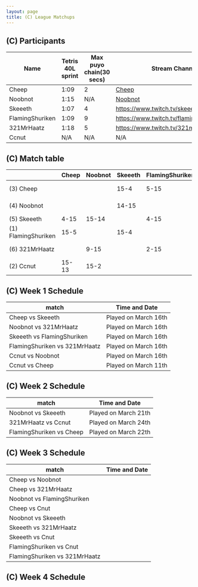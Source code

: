 ```yaml
---
layout: page
title: (C) League Matchups
---
```


## (C) Participants ##

<table>
  <thead>
    <tr>
      <th>Name</th>
	    <th>Tetris 40L sprint</th> 
	    <th>Max puyo chain(30 secs)</th>
	    <th>Stream Channel</th>
	    <th>Rating</th>
	    <th>score</th>
	</tr>
  </thead>	
<tbody>
    <tr>
      <td>Cheep</td>
      <td>1:09</td>
      <td>2</td>
       <td><a href="https://www.youtube.com/channel/UC5AeFoPMgHj8m5mh73lYx0Q?view_as=subscriber">Cheep</a></td>
      <td>2892</td>
     <td>0-3</td>
    </tr>
	<tr>
      <td>Noobnot</td>
      <td>1:15</td>
      <td>N/A</td>
       <td><a href="https://m.youtube.com/channel/UCj7UuNmSX_cewp0BvkwFbzA">Noobnot</a></td>
      <td>30,000</td>
     <td>1-15</td>
	</tr>
	<tr>
      <td>Skeeeth</td>
      <td>1:07</td>
      <td>4</td>
       <td><a href="https://www.twitch.tv/skeeeth">https://www.twitch.tv/skeeeth</a></td>
      <td>10,007</td>
     <td>3-15</td>
	</tr>
	<tr>
	<td>FlamingShuriken</td>
      <td>1:09</td>
      <td>9</td>
       <td><a href="https://www.twitch.tv/flamingshuriken873">https://www.twitch.tv/flamingshuriken873</a></td>
      <td>15,000</td>
     <td>1-15</td>
	</tr>
		<tr>
	<td>321MrHaatz</td>
      <td>1:18</td>
      <td>5</td>
       <td><a href="https://www.twitch.tv/321mrhaatz">https://www.twitch.tv/321mrhaatz</a></td>
      <td>6,200</td>
     <td>0-15</td>
	</tr>
	<tr>
	<td>Ccnut</td>
      <td>N/A</td>
      <td>N/A</td>
       <td>N/A</td>
      <td>N/A</td>
     <td> - </td>
	</tr>
  </tbody>
</table>


## (C) Match table

<table>
  <thead>
    <tr>
      <th></th>
      <th>Cheep</th>
      <th>Noobnot</th>
      <th>Skeeeth</th>
      <th>FlamingShuriken</th>
      <th>321MrHaatz</th>
      <th>Cnut</th>
      <th>W/L</th>
      <th>Score</th>
    </tr>
  </thead>
  <tbody>
    <tr>
      <td>(3) Cheep</td>
      <td></td> <!---->
      <td></td> <!---->
      <td>15-4</td> <!---->
      <td>5-15</td> <!---->
      <td></td> <!---->
      <td>13-15</td> <!---->    
      <td>1-2</td> <!---->
      <td>-1</td> <!---->
    </tr>
	  <tr>
      <td>(4) Noobnot</td>
      <td> </td> <!---->
      <td></td> <!---->
      <td>14-15</td> <!---->
      <td></td> <!---->
      <td>15-9</td> <!---->
      <td>2-15</td> <!---->  
      <td>1-2</td> <!---->
      <td>-8</td> <!---->
    </tr>
	   <tr>
      <td>(5) Skeeeth</td>
      <td>4-15</td> <!---->
      <td>15-14</td> <!---->
      <td> </td> <!---->
      <td>4-15</td> <!---->
      <td></td> <!---->
      <td></td> <!---->
      <td>1-2</td> <!---->
      <td>-21</td> <!---->
    </tr>
	   <tr>
      <td>(1) FlamingShuriken</td>
      <td>15-5</td> <!---->
      <td></td> <!---->
      <td>15-4</td> <!---->
      <td></td> <!---->
      <td>15-2</td> <!---->
      <td></td> <!---->
      <td>3-0</td> <!---->
      <td>+34</td> <!---->
    </tr>
	  	   <tr>
      <td>(6) 321MrHaatz</td>
      <td></td> <!---->
      <td>9-15</td> <!---->
      <td></td> <!---->
      <td>2-15</td> <!---->
      <td></td> <!---->
      <td>4-15</td> <!---->
      <td>0-3</td> <!---->
      <td>-30</td> <!---->
    </tr>
	   <tr>
      <td>(2) Ccnut</td>
      <td>15-13</td> <!---->
      <td>15-2</td> <!---->
      <td> </td> <!---->
      <td></td> <!---->
      <td>15-4</td> <!---->
      <td></td> <!---->
      <td>3-0</td> <!---->
      <td>+26</td> <!---->
    </tr>
	</tbody>
</table>
	
	
## (C) Week 1 Schedule ##

<table>
  <thead>
    <tr>
      <th>match</th>
	    <th>Time and Date</th> 
	</tr>
  </thead>
	
<tbody>
    <tr>
      <td>Cheep	 vs Skeeeth</td>
      <td>Played on March 16th</td>
    </tr>
       <tr>
      <td>Noobnot vs 321MrHaatz</td>
      <td>Played on March 16th</td>
    </tr>
	 <tr>
      <td>Skeeeth vs FlamingShuriken</td>
      <td>Played on March 16th</td>
    </tr>
	 <tr>
      <td>FlamingShuriken vs 321MrHaatz</td>
      <td>Played on March 16th</td>
    </tr>
	 <tr>
      <td>Ccnut vs Noobnot</td>
      <td>Played on March 16th</td>
    </tr>
	 <tr>
      <td>Ccnut vs Cheep</td>
      <td>Played on March 11th</td>
    </tr>
  </tbody>
</table>


## (C) Week 2 Schedule ##
<table>
  <thead>
    <tr>
      <th>match</th>
	    <th>Time and Date</th> 
	</tr>
  </thead>
	
<tbody>
    <tr>
      <td>Noobnot vs Skeeeth</td>
      <td>Played on March 21th</td>
    </tr>
	<tr>
      <td>321MrHaatz vs Ccnut</td>
      <td>Played on March 24th</td>
    </tr>
	<tr>
      <td>FlamingShuriken vs Cheep</td>
      <td>Played on March 22th</td>
    </tr>
  </tbody>
</table>

## (C) Week 3 Schedule ##

<table>
  <thead>
    <tr>
      <th>match</th>
	    <th>Time and Date</th> 
	</tr>
  </thead>
	
<tbody>
    <tr>
      <td>Cheep vs Noobnot</td>
      <td></td>
    </tr>
    <tr>
      <td>Cheep vs 321MrHaatz</td>
      <td></td>
    </tr>
    <tr>
      <td>Noobnot vs FlamingShuriken</td>
      <td></td>
    </tr>
    <tr>
      <td>Cheep vs Cnut</td>
      <td></td>
    </tr>
    <tr>
      <td>Noobnot vs Skeeeth</td>
      <td></td>
    </tr>
    <tr>
      <td>Skeeeth vs 321MrHaatz</td>
      <td></td>
    </tr>
    <tr>
      <td>Skeeeth vs Cnut</td>
      <td></td>
    </tr>
    <tr>
      <td>FlamingShuriken vs Cnut</td>
      <td></td>
    </tr>
    <tr>
      <td>FlamingShuriken vs 321MrHaatz</td>
      <td></td>
    </tr>
  </tbody>
</table>

## (C) Week 4 Schedule ##


